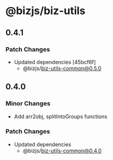 # @bizjs/biz-utils

## 0.4.1

### Patch Changes

- Updated dependencies [45bcf6f]
  - @bizjs/biz-utils-common@0.5.0

## 0.4.0

### Minor Changes

- Add arr2obj, splitIntoGroups functions

### Patch Changes

- Updated dependencies
  - @bizjs/biz-utils-common@0.4.0
